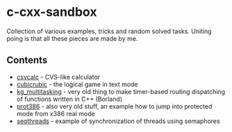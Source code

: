 # c-cxx-sandbox

Collection of various examples, tricks and random solved tasks. Uniting poing is that all these pieces are made by me.

## Contents

- [csvcalc](./csvcalc/README.md) - CVS-like calculator
- [cubicrubic](./cubicrubic/README.md) - the logical game in text mode
- [kg_multitasking](./kg_multitasking/README.md) - very old thing to make timer-based routing dispatching of functions written in C++ (Borland)
- [prot386](./prot386/README.md) - also very old stuff, an example how to jump into protected mode from x386 real mode
- [seqthreads](./seqthreads/README.md) - example of synchronization of threads using semaphores
